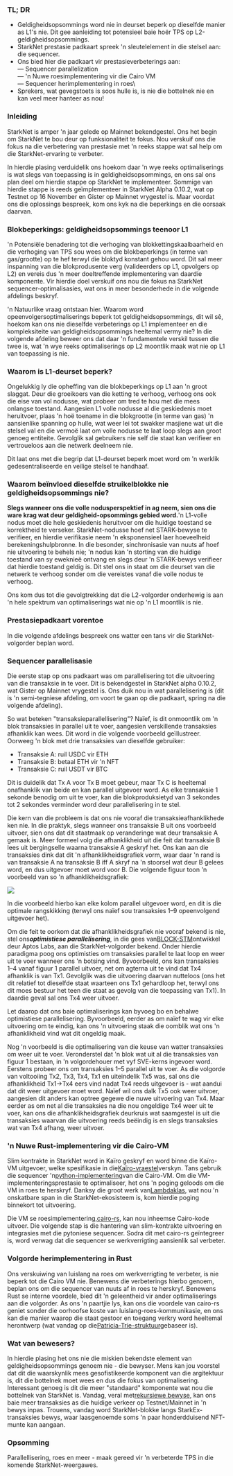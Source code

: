 ### TL; DR

* Geldigheidsopsommings word nie in deurset beperk op dieselfde manier as L1's nie. Dit gee aanleiding tot potensieel baie hoër TPS op L2-geldigheidsopsommings.
* StarkNet prestasie padkaart spreek 'n sleutelelement in die stelsel aan: die sequencer.
* Ons bied hier die padkaart vir prestasieverbeterings aan:\
  — Sequencer parallelization\
  — 'n Nuwe roesimplementering vir die Cairo VM\
  — Sequencer herimplementering in roes\
* Sprekers, wat gevegstoets is soos hulle is, is nie die bottelnek nie en kan veel meer hanteer as nou!

### Inleiding

StarkNet is amper 'n jaar gelede op Mainnet bekendgestel. Ons het begin om StarkNet te bou deur op funksionaliteit te fokus. Nou verskuif ons die fokus na die verbetering van prestasie met 'n reeks stappe wat sal help om die StarkNet-ervaring te verbeter.

In hierdie plasing verduidelik ons hoekom daar 'n wye reeks optimaliserings is wat slegs van toepassing is in geldigheidsopsommings, en ons sal ons plan deel om hierdie stappe op StarkNet te implementeer. Sommige van hierdie stappe is reeds geïmplementeer in StarkNet Alpha 0.10.2, wat op Testnet op 16 November en Gister op Mainnet vrygestel is. Maar voordat ons die oplossings bespreek, kom ons kyk na die beperkings en die oorsaak daarvan.

### Blokbeperkings: geldigheidsopsommings teenoor L1

'n Potensiële benadering tot die verhoging van blokkettingskaalbaarheid en die verhoging van TPS sou wees om die blokbeperkings (in terme van gas/grootte) op te hef terwyl die bloktyd konstant gehou word. Dit sal meer inspanning van die blokprodusente verg (valideerders op L1, opvolgers op L2) en vereis dus 'n meer doeltreffende implementering van daardie komponente. Vir hierdie doel verskuif ons nou die fokus na StarkNet sequencer-optimalisasies, wat ons in meer besonderhede in die volgende afdelings beskryf.

'n Natuurlike vraag ontstaan hier. Waarom word opeenvolgersoptimaliserings beperk tot geldigheidsopsommings, dit wil sê, hoekom kan ons nie dieselfde verbeterings op L1 implementeer en die kompleksiteite van geldigheidsopsommings heeltemal vermy nie? In die volgende afdeling beweer ons dat daar 'n fundamentele verskil tussen die twee is, wat 'n wye reeks optimaliserings op L2 moontlik maak wat nie op L1 van toepassing is nie.

### Waarom is L1-deurset beperk?

Ongelukkig ly die opheffing van die blokbeperkings op L1 aan 'n groot slaggat. Deur die groeikoers van die ketting te verhoog, verhoog ons ook die eise van vol nodusse, wat probeer om tred te hou met die mees onlangse toestand. Aangesien L1 volle nodusse al die geskiedenis moet heruitvoer, plaas 'n hoë toename in die blokgrootte (in terme van gas) 'n aansienlike spanning op hulle, wat weer lei tot swakker masjiene wat uit die stelsel val en die vermoë laat om volle nodusse te laat loop slegs aan groot genoeg entiteite. Gevolglik sal gebruikers nie self die staat kan verifieer en vertroueloos aan die netwerk deelneem nie.

Dit laat ons met die begrip dat L1-deurset beperk moet word om 'n werklik gedesentraliseerde en veilige stelsel te handhaaf.

### Waarom beïnvloed dieselfde struikelblokke nie geldigheidsopsommings nie?

**Slegs wanneer ons die volle nodusperspektief in ag neem, sien ons die ware krag wat deur geldigheid-opsommings gebied word.**'n L1-volle nodus moet die hele geskiedenis heruitvoer om die huidige toestand se korrektheid te verseker. StarkNet-nodusse hoef net STARK-bewyse te verifieer, en hierdie verifikasie neem 'n eksponensieel laer hoeveelheid berekeningshulpbronne. In die besonder, sinchronisasie van nuuts af hoef nie uitvoering te behels nie; 'n nodus kan 'n storting van die huidige toestand van sy eweknieë ontvang en slegs deur 'n STARK-bewys verifieer dat hierdie toestand geldig is. Dit stel ons in staat om die deurset van die netwerk te verhoog sonder om die vereistes vanaf die volle nodus te verhoog.

Ons kom dus tot die gevolgtrekking dat die L2-volgorder onderhewig is aan 'n hele spektrum van optimaliserings wat nie op 'n L1 moontlik is nie.

### Prestasiepadkaart vorentoe

In die volgende afdelings bespreek ons watter een tans vir die StarkNet-volgorder beplan word.

### Sequencer parallelisasie

Die eerste stap op ons padkaart was om parallelisering tot die uitvoering van die transaksie in te voer. Dit is bekendgestel in StarkNet alpha 0.10.2, wat Gister op Mainnet vrygestel is. Ons duik nou in wat parallelisering is (dit is 'n semi-tegniese afdeling, om voort te gaan op die padkaart, spring na die volgende afdeling).

So wat beteken "transaksieparallellisering"? Naïef, is dit onmoontlik om 'n blok transaksies in parallel uit te voer, aangesien verskillende transaksies afhanklik kan wees. Dit word in die volgende voorbeeld geïllustreer. Oorweeg 'n blok met drie transaksies van dieselfde gebruiker:

* Transaksie A: ruil USDC vir ETH
* Transaksie B: betaal ETH vir 'n NFT
* Transaksie C: ruil USDT vir BTC

Dit is duidelik dat Tx A voor Tx B moet gebeur, maar Tx C is heeltemal onafhanklik van beide en kan parallel uitgevoer word. As elke transaksie 1 sekonde benodig om uit te voer, kan die blokproduksietyd van 3 sekondes tot 2 sekondes verminder word deur parallelisering in te stel.

Die kern van die probleem is dat ons nie vooraf die transaksieafhanklikhede ken nie. In die praktyk, slegs wanneer ons transaksie B uit ons voorbeeld uitvoer, sien ons dat dit staatmaak op veranderinge wat deur transaksie A gemaak is. Meer formeel volg die afhanklikheid uit die feit dat transaksie B lees uit bergingselle waarna transaksie A geskryf het. Ons kan aan die transaksies dink dat dit 'n afhanklikheidsgrafiek vorm, waar daar 'n rand is van transaksie A na transaksie B iff A skryf na 'n stoorsel wat deur B gelees word, en dus uitgevoer moet word voor B. Die volgende figuur toon 'n voorbeeld van so 'n afhanklikheidsgrafiek:

![](https://miro.medium.com/max/641/0*I-qGgxdJJmqmgZWM)

In die voorbeeld hierbo kan elke kolom parallel uitgevoer word, en dit is die optimale rangskikking (terwyl ons naïef sou transaksies 1–9 opeenvolgend uitgevoer het).

Om die feit te oorkom dat die afhanklikheidsgrafiek nie vooraf bekend is nie, stel ons***optimistiese parallelisering***, in die gees van[BLOCK-STM](https://malkhi.com/posts/2022/04/block-stm/)ontwikkel deur Aptos Labs, aan die StarkNet-volgorder bekend. Onder hierdie paradigma poog ons optimisties om transaksies parallel te laat loop en weer uit te voer wanneer ons 'n botsing vind. Byvoorbeeld, ons kan transaksies 1–4 vanaf figuur 1 parallel uitvoer, net om agterna uit te vind dat Tx4 afhanklik is van Tx1. Gevolglik was die uitvoering daarvan nutteloos (ons het dit relatief tot dieselfde staat waarteen ons Tx1 gehardloop het, terwyl ons dit moes bestuur het teen die staat as gevolg van die toepassing van Tx1). In daardie geval sal ons Tx4 weer uitvoer.

Let daarop dat ons baie optimaliserings kan byvoeg bo en behalwe optimistiese parallelisering. Byvoorbeeld, eerder as om naïef te wag vir elke uitvoering om te eindig, kan ons 'n uitvoering staak die oomblik wat ons 'n afhanklikheid vind wat dit ongeldig maak.

Nog 'n voorbeeld is die optimalisering van die keuse van watter transaksies om weer uit te voer. Veronderstel dat 'n blok wat uit al die transaksies van figuur 1 bestaan, in 'n volgordehouer met vyf SVE-kerns ingevoer word. Eerstens probeer ons om transaksies 1–5 parallel uit te voer. As die volgorde van voltooiing Tx2, Tx3, Tx4, Tx1 en uiteindelik Tx5 was, sal ons die afhanklikheid Tx1→Tx4 eers vind nadat Tx4 reeds uitgevoer is - wat aandui dat dit weer uitgevoer moet word. Naïef wil ons dalk Tx5 ook weer uitvoer, aangesien dit anders kan optree gegewe die nuwe uitvoering van Tx4. Maar eerder as om net al die transaksies na die nou ongeldige Tx4 weer uit te voer, kan ons die afhanklikheidsgrafiek deurkruis wat saamgestel is uit die transaksies waarvan die uitvoering reeds beëindig is en slegs transaksies wat van Tx4 afhang, weer uitvoer.

### 'n Nuwe Rust-implementering vir die Cairo-VM

Slim kontrakte in StarkNet word in Kaïro geskryf en word binne die Kaïro-VM uitgevoer, welke spesifikasie in die[Kaïro-vraestel](https://eprint.iacr.org/2021/1063.pdf)verskyn. Tans gebruik die sequencer 'n[python-implementering](https://github.com/starkware-libs/cairo-lang/tree/master/src/starkware/cairo/lang/vm)van die Cairo-VM. Om die VM-implementeringsprestasie te optimaliseer, het ons 'n poging geloods om die VM in roes te herskryf. Danksy die groot werk van[Lambdaklas](https://lambdaclass.com/), wat nou 'n onskatbare span in die StarkNet-ekosisteem is, kom hierdie poging binnekort tot uitvoering.

Die VM se roesimplementering,[cairo-rs](https://github.com/lambdaclass/cairo-rs), kan nou inheemse Cairo-kode uitvoer. Die volgende stap is die hantering van slim-kontrakte uitvoering en integrasies met die pytoniese sequencer. Sodra dit met cairo-rs geïntegreer is, word verwag dat die sequencer se werkverrigting aansienlik sal verbeter.

### Volgorde herimplementering in Rust

Ons verskuiwing van luislang na roes om werkverrigting te verbeter, is nie beperk tot die Cairo VM nie. Benewens die verbeterings hierbo genoem, beplan ons om die sequencer van nuuts af in roes te herskryf. Benewens Rust se interne voordele, bied dit 'n geleentheid vir ander optimaliserings aan die volgorder. As ons 'n paartjie lys, kan ons die voordele van cairo-rs geniet sonder die oorhoofse koste van luislang-roes-kommunikasie, en ons kan die manier waarop die staat gestoor en toegang verkry word heeltemal herontwerp (wat vandag op die[Patricia-Trie-struktuur](https://docs.starknet.io/documentation/develop/State/starknet-state/#state_commitment)gebaseer is).

### Wat van bewesers?

In hierdie plasing het ons nie die miskien bekendste element van geldigheidsopsommings genoem nie - die bewyser. Mens kan jou voorstel dat dit die waarskynlik mees gesofistikeerde komponent van die argitektuur is, dit die bottelnek moet wees en dus die fokus van optimalisering. Interessant genoeg is dit die meer "standaard" komponente wat nou die bottelnek van StarkNet is. Vandag, veral met[rekursiewe bewyse](https://medium.com/starkware/recursive-starks-78f8dd401025), kan ons baie meer transaksies as die huidige verkeer op Testnet/Mainnet in 'n bewys inpas. Trouens, vandag word StarkNet-blokke langs StarkEx-transaksies bewys, waar laasgenoemde soms 'n paar honderdduisend NFT-munte kan aangaan.

### Opsomming

Parallellisering, roes en meer - maak gereed vir 'n verbeterde TPS in die komende StarkNet-weergawes.